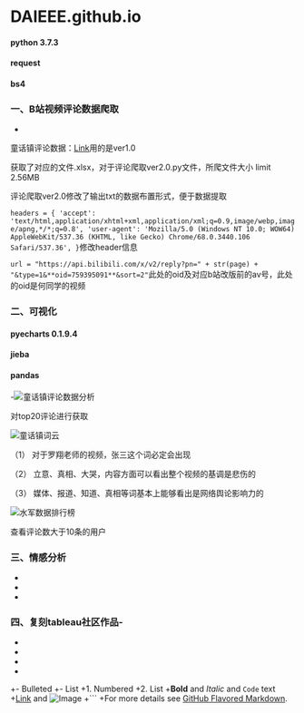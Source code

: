 # DAIEEE.github.io
#### python 3.7.3
#### request
#### bs4
### 一、B站视频评论数据爬取
-
童话镇评论数据：[Link](https://api.bilibili.com/x/v2/reply?jsonp=jsonp&type=1&oid=585787515&sort=2&pn=)用的是ver1.0

获取了对应的文件.xlsx，对于评论爬取ver2.0.py文件，所爬文件大小 limit 2.56MB

评论爬取ver2.0修改了输出txt的数据布置形式，便于数据提取

`headers = {
        'accept': 'text/html,application/xhtml+xml,application/xml;q=0.9,image/webp,image/apng,*/*;q=0.8',
        'user-agent': 'Mozilla/5.0 (Windows NT 10.0; WOW64) AppleWebKit/537.36 (KHTML, like Gecko) Chrome/68.0.3440.106 Safari/537.36',
    }`修改header信息

`url = "https://api.bilibili.com/x/v2/reply?pn=" + str(page) + "&type=1&**oid=759395091**&sort=2"`此处的oid及对应b站改版前的av号，此处的oid是何同学的视频

### 二、可视化
#### pyecharts 0.1.9.4
#### jieba
#### pandas

-![童话镇评论数据分析](https://user-images.githubusercontent.com/78712551/134761227-91f3357a-304c-450f-9e75-6961cbb38f13.png)

对top20评论进行获取

![童话镇词云](https://user-images.githubusercontent.com/78712551/134761272-9f4b1fef-1d7f-457d-8b13-9429cceeae98.png)

（1） 对于罗翔老师的视频，张三这个词必定会出现

（2） 立意、真相、大哭，内容方面可以看出整个视频的基调是悲伤的

（3） 媒体、报道、知道、真相等词基本上能够看出是网络舆论影响力的

![水军数据排行榜](https://user-images.githubusercontent.com/78712551/134763516-fc052e2a-610f-4b8d-96e2-8710391c137c.png)

查看评论数大于10条的用户

### 三、情感分析
-
-
-
### 四、复刻tableau社区作品-
-
-
-
-
+- Bulleted
+- List
+1. Numbered
+2. List
+**Bold** and _Italic_ and `Code` text
+[Link](url) and ![Image](src)
+```
+For more details see [GitHub Flavored Markdown](https://guides.github.com/features/mastering-markdown/).
